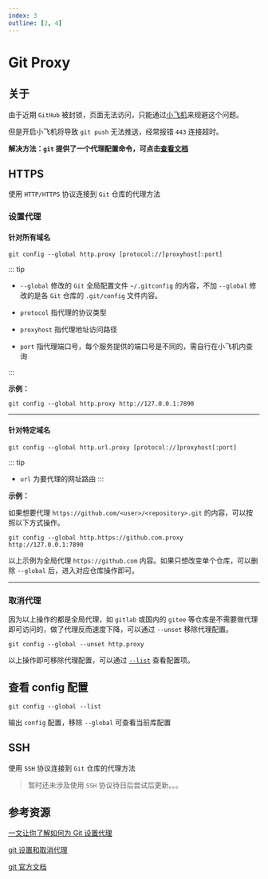 ```yaml
---
index: 3
outline: [2, 4]
---
```


# Git Proxy

## 关于

由于近期 `GitHub` 被封锁，页面无法访问，只能通过[小飞机](../else/tools/FQ.md)来规避这个问题。

但是开启小飞机将导致 `git push` 无法推送，经常报错 `443` 连接超时。

**解决方法：`git` 提供了一个代理配置命令，可点击[查看文档](https://git-scm.com/docs/git-config#Documentation/git-config.txt-httpproxy)**

## HTTPS

使用 `HTTP/HTTPS` 协议连接到 `Git` 仓库的代理方法

### 设置代理

#### 针对所有域名

```shell
git config --global http.proxy [protocol://]proxyhost[:port]
```

::: tip

- `--global` 修改的 `Git` 全局配置文件 `~/.gitconfig` 的内容，不加 `--global` 修改的是各 `Git` 仓库的 `.git/config` 文件内容。

- `protocol` 指代理的协议类型

- `proxyhost` 指代理地址访问路径

- `port` 指代理端口号，每个服务提供的端口号是不同的，需自行在小飞机内查询

:::

**示例：**

```shell
git config --global http.proxy http://127.0.0.1:7890
```

---

#### 针对特定域名

```shell
git config --global http.url.proxy [protocol://]proxyhost[:port]
```

::: tip

- `url` 为要代理的网址路由
  :::

**示例：**

如果想要代理 `https://github.com/<user>/<repository>.git` 的内容，可以按照以下方式操作。

```shell
git config --global http.https://github.com.proxy http://127.0.0.1:7890
```

以上示例为全局代理 `https://github.com` 内容。如果只想改变单个仓库，可以删除 `--global` 后，进入对应仓库操作即可。

---

### 取消代理

因为以上操作的都是全局代理，如 `gitlab` 或国内的 `gitee` 等仓库是不需要做代理即可访问的，做了代理反而速度下降，可以通过 `--unset` 移除代理配置。

```shell
git config --global --unset http.proxy
```

以上操作即可移除代理配置，可以通过 [`--list`](#查看-config-配置) 查看配置项。

## 查看 config 配置

```shell
git config --global --list
```

输出 `config` 配置，移除 `--global` 可查看当前库配置

## SSH

使用 `SSH` 协议连接到 `Git` 仓库的代理方法

> 暂时还未涉及使用 `SSH` 协议待日后尝试后更新。。。

## 参考资源

[一文让你了解如何为 Git 设置代理](https://ericclose.github.io/git-proxy-config.html)

[git 设置和取消代理](https://gist.github.com/laispace/666dd7b27e9116faece6)

[git 官方文档](https://git-scm.com/docs/git-config#Documentation/git-config.txt-httpproxy)
